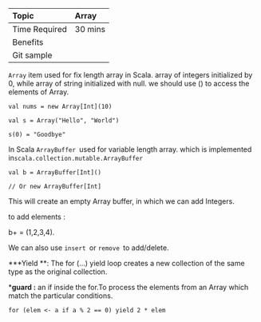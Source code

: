 | Topic | Array |
| :--- | :--- |
| Time Required | 30 mins |
| Benefits |  |
| Git sample |  |

`Array` item used for fix length array in Scala. array of integers initialized by 0, while array of string initialized with null. we should use \(\) to access the elements of Array.

`val nums = new Array[Int](10)`

`val s = Array("Hello", "World")`

`s(0) = "Goodbye"`



In Scala `ArrayBuffer `used for variable length array. which is implemented in`scala.collection.mutable.ArrayBuffer`

`val b = ArrayBuffer[Int]()`

`// Or new ArrayBuffer[Int]`

This will create an empty Array buffer, in which we can add Integers. 

to add elements :

b+ = \(1,2,3,4\).

We can also use `insert `or `remove `to add/delete.

\***Yield **: The for \(...\) yield loop creates a new collection of the same type as the original collection.

\***guard :** an if inside the for.To process the elements from an Array which match the particular conditions. 

`for (elem <- a if a % 2 == 0) yield 2 * elem`

